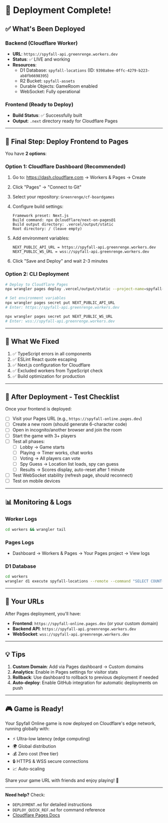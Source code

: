 # 🎉 Deployment Complete!

## ✅ What's Been Deployed

### Backend (Cloudflare Worker)

- **URL**: `https://spyfall-api.greenrenge.workers.dev`
- **Status**: ✅ LIVE and working
- **Resources**:
  - D1 Database: `spyfall-locations` (ID: `9398a8ee-0ffc-4279-b223-ab8fb6698395`)
  - R2 Bucket: `spyfall-assets`
  - Durable Objects: GameRoom enabled
  - WebSocket: Fully operational

### Frontend (Ready to Deploy)

- **Build Status**: ✅ Successfully built
- **Output**: `.next` directory ready for Cloudflare Pages

---

## 🚀 Final Step: Deploy Frontend to Pages

You have **2 options**:

### Option 1: Cloudflare Dashboard (Recommended)

1. Go to: https://dash.cloudflare.com → Workers & Pages → Create

2. Click "Pages" → "Connect to Git"

3. Select your repository: `Greenrenge/cf-boardgames`

4. Configure build settings:

   ```
   Framework preset: Next.js
   Build command: npx @cloudflare/next-on-pages@1
   Build output directory: .vercel/output/static
   Root directory: / (leave empty)
   ```

5. Add environment variables:

   ```
   NEXT_PUBLIC_API_URL = https://spyfall-api.greenrenge.workers.dev
   NEXT_PUBLIC_WS_URL = wss://spyfall-api.greenrenge.workers.dev
   ```

6. Click "Save and Deploy" and wait 2-3 minutes

### Option 2: CLI Deployment

```bash
# Deploy to Cloudflare Pages
npx wrangler pages deploy .vercel/output/static --project-name=spyfall-online

# Set environment variables
npx wrangler pages secret put NEXT_PUBLIC_API_URL
# Enter: https://spyfall-api.greenrenge.workers.dev

npx wrangler pages secret put NEXT_PUBLIC_WS_URL
# Enter: wss://spyfall-api.greenrenge.workers.dev
```

---

## 📝 What We Fixed

1. ✅ TypeScript errors in all components
2. ✅ ESLint React quote escaping
3. ✅ Next.js configuration for Cloudflare
4. ✅ Excluded workers from TypeScript check
5. ✅ Build optimization for production

---

## 🧪 After Deployment - Test Checklist

Once your frontend is deployed:

- [ ] Visit your Pages URL (e.g., `https://spyfall-online.pages.dev`)
- [ ] Create a new room (should generate 6-character code)
- [ ] Open in incognito/another browser and join the room
- [ ] Start the game with 3+ players
- [ ] Test all phases:
  - [ ] Lobby → Game starts
  - [ ] Playing → Timer works, chat works
  - [ ] Voting → All players can vote
  - [ ] Spy Guess → Location list loads, spy can guess
  - [ ] Results → Scores display, auto-reset after 1 minute
- [ ] Test WebSocket stability (refresh page, should reconnect)
- [ ] Test on mobile devices

---

## 📊 Monitoring & Logs

### Worker Logs

```bash
cd workers && wrangler tail
```

### Pages Logs

- Dashboard → Workers & Pages → Your Pages project → View logs

### D1 Database

```bash
cd workers
wrangler d1 execute spyfall-locations --remote --command "SELECT COUNT(*) FROM locations"
```

---

## 🔗 Your URLs

After Pages deployment, you'll have:

- **Frontend**: `https://spyfall-online.pages.dev` (or your custom domain)
- **Backend API**: `https://spyfall-api.greenrenge.workers.dev`
- **WebSocket**: `wss://spyfall-api.greenrenge.workers.dev`

---

## 💡 Tips

1. **Custom Domain**: Add via Pages dashboard → Custom domains
2. **Analytics**: Enable in Pages settings for visitor stats
3. **Rollback**: Use dashboard to rollback to previous deployment if needed
4. **Auto-deploy**: Enable GitHub integration for automatic deployments on push

---

## 🎮 Game is Ready!

Your Spyfall Online game is now deployed on Cloudflare's edge network, running globally with:

- ⚡ Ultra-low latency (edge computing)
- 🌍 Global distribution
- 💰 Zero cost (free tier)
- 🔒 HTTPS & WSS secure connections
- 📈 Auto-scaling

Share your game URL with friends and enjoy playing! 🎉

---

**Need help?** Check:

- `DEPLOYMENT.md` for detailed instructions
- `DEPLOY_QUICK_REF.md` for command reference
- [Cloudflare Pages Docs](https://developers.cloudflare.com/pages/)
